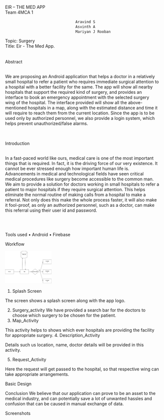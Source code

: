 







EIR – THE MED APP </br>
Team 4MCA 1 </br>



									Aravind S
									Asvinth A
									Mariyan J Rooban
Topic: Surgery</br>
Title: Eir - The Med App.</br></br>
</br>
Abstract

</br>
We are proposing an Android application that helps a doctor in a relatively small hospital to refer a patient who requires immediate surgical attention to a hospital with a better facility for the same. The app will show all nearby hospitals that support the required kind of surgery, and provides an interface to book an emergency appointment with the selected surgery wing of the hospital. The interface provided will show all the above-mentioned hospitals in a map, along with the estimated distance and time it will require to reach them from the current location. Since the app is to be used only by authorized personnel, we also provide a login system, which helps prevent unauthorized/false alarms.</br></br> 

</br>


Introduction

</br>
In a fast-paced world like ours, medical care is one of the most important things that is required.  In fact, it is the driving force of our very existence. It cannot be ever stressed enough how important human life is. Advancements in medical and technological fields have seen critical medical procedures like surgery become accessible to the common man. We aim to provide a solution for doctors working in small hospitals to refer a patient to major hospitals if they require surgical attention. This helps eliminate the normal routine of making calls from a hospital to make a referral. Not only does this make the whole process faster, it will also make it fool-proof, as only an authorized personnel, such as a doctor, can make this referral using their user id and password.


</br></br>


Tools used
•	Android
•	Firebase






Workflow

<img src = "Documentation/work.png" height = "40%" width = "30%" alignment = "center">
 


1.	Splash Screen

The screen shows a splash screen along with the app logo.

2.	Surgery_activity
We have provided a search bar for the doctors to choose which surgery to be chosen for the patient. 	
3.	Map_Activity

This activity helps to shows which ever hospitals are providing the facility for appropriate surgery.
4.	Description_Activity

Details such us location, name, doctor details will be provided in this activity.

5.	Request_Activity

Here the request will get passed to the hospital, so that respective wing can take appropriate arrangements. 


Basic Design

 





Conclusion
We believe that our application can prove to be an asset to the medical industry, and can potentially save a lot of unwanted hassles and confusion that can be caused in manual exchange of data.

Screenshots
 
 

